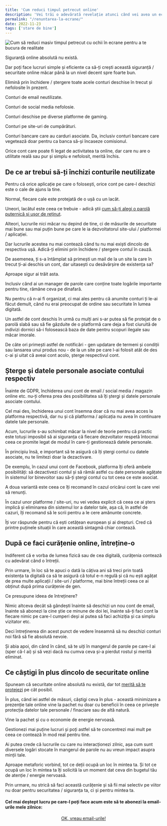 ```yaml
---
title: 'Cum reduci timpul petrecut online'
description: 'Vei trăi o adevărată revelație atunci când vei avea un ecran în față și te vei întreba dacă este modul cel mai bun în care-ți petreci timpul în acel moment.'
permalink: "/renuntarea-la-ecrane/"
date: 2022-11-23
tags: ['stare de bine']
---
```


![Cum să reduci masiv timpul petrecut cu ochii în ecrane pentru a te bucura de realitate](/assets/images/gallery/renuntarea-la-ecrane-pentru-realitate.jpg)

Siguranță online absolută nu există.

Dar poți face lucruri simple și eficiente ca să-ți crești această siguranță / securitate online măcar până la un nivel decent spre foarte bun.

Elimină prin închidere / ștergere toate acele conturi deschise în trecut și nefolosite în prezent.

Conturi de email neutilizate.

Conturi de social media nefolosie.

Conturi deschise pe diverse platforme de gaming.

Conturi pe site-uri de cumpărături.

Conturi bancare care au carduri asociate. Da, inclusiv conturi bancare care vegetează doar pentru ca banca să-și încaseze comisionul.

Orice cont care poate fi legat de activitatea ta online, dar care nu are o utilitate reală sau pur și simplu e nefolosit, merită închis.

## De ce ar trebui să-ți închizi conturile neutilizate

Pentru că orice aplicație pe care o folosești, orice cont pe care-l deschizi este o cale de ajuns la tine.

Normal, fiecare cale este protejată de o ușă cu un lacăt.

Uneori, lacătul este ceea ce trebuie - adică știi [cum să-ți alegi o parolă puternică și ușor de reținut](https://beldie.ro/parola/).

Alteori, lucrurile nici măcar nu depind de tine, ci de măsurile de securitate mai bune sau mai puțin bune pe care le ia dezvoltatorul site-ului / platformei / aplicației.

Dar lucrurile acestea nu mai contează când tu nu mai exiști dincolo de respectiva ușă. Adică-ți elimini prin închidere / ștergere contul în cauză.

De asemenea, ți s-a întâmplat să primești un mail de la un site la care în trecut ți-ai deschis un cont, dar uitasești cu desăvârșire de existența sa?

Aproape sigur ai trăit asta.

Inclusiv când ai un manager de parole care conține toate logările importante pentru tine, rămâne ceva pe dinafară.

Nu pentru că n-ai fi organizat, ci mai ales pentru că anumite conturi ți le-ai făcut demult, când nu erai preocupat de ordine sau securitate în lumea digitată.

Un astfel de cont deschis în urmă cu mulți ani s-ar putea să fie protejat de o parolă slabă sau să fie găzduite de o platformă care deja a fost ciuruită de indivizi dornici să-i folosească baza de date pentru scopuri ilegale sau măcar imorale.

De câte ori primești astfel de notificări - gen updatare de termeni și condiții sau lansarea unui produs nou - de la un site pe care l-ai folosit atât de des c-ai și uitat că aveai cont acolo, șterge respectivul cont.

## Șterge și datele personale asociate contului respectiv

Înainte de GDPR, închiderea unui cont de email / social media / magazin online etc. nu-ți oferea prea des posibilitatea să îți ștergi și datele personale asociate contului.

Cel mai des, închiderea unui cont însemna doar că nu mai avea acces la platforma respectivă, dar nu și că platforma / aplicația nu avea în continuare datele tale personale.

Acum, lucrurile s-au schimbat măcar la nivel de teorie pentru că practic este totuși imposibil să ai siguranța că fiecare dezvoltator respetă întocmai ceea ce promite legat de modul în care-ți gestionează datele personale.

În principiu însă, e important să te asigură că îți ștergi contul cu datele asociate, nu te limitezi doar la dezactivare.

De exemplu, în cazul unui cont de Facebook, platforma îți oferă ambele posibilități: să dezactivezi contul și să rămâi astfel cu date personale agățate în sistemul lor binevoitor sau să-ți ștergi contul cu tot ceea ce este asociat.

A doua variantă este ceea ce îți recomand în cazul oricărui cont la care vrei să renunți.

În cazul unor platforme / site-uri, nu vei vedea explicit că ceea ce ai șters implică și eliminarea din sistemul lor a datelor tale, așa că, în astfel de cazuri, îți recomand să le scrii pentru a le cere amănunte concrete.

Îți vor răspunde pentru că ești cetățean european și ai drepturi. Cred că printre puținele situații în care această sintagmă chiar contează.

## După ce faci curățenie online, întreține-o

Indiferent că e vorba de lumea fizică sau de cea digitală, curățenia contează cu adevărat când o întreții.

Prin urmare, în loc să te apuci o dată la câțiva ani să treci prin toată existența ta digitală ca să te asigură că totul e-n regulă și că nu ești agățat de prea multe aplicații / site-uri / platforme, mai bine întreții ceea ce ai obținut după prima curățenie de gen.

Ce presupune ideea de întreținere?

Nimic altceva decât să gândești înainte să deschizi un nou cont de email, înainte să abonezi la cine știe ce minune de doi lei, înainte să-ți faci cont la fiecare nimic pe care-l cumperi deși ai putea să faci achiziția și ca simplu vizitator etc.

Deci întreținerea din acest punct de vedere înseamnă să nu deschizi conturi noi fără să fie absolută nevoie.

Și abia apoi, din când în când, să te uiți în mangerul de parole pe care-l ai  
(sper că-l ai) și să vezi dacă nu cumva ceva și-a pierdut rostul și merită eliminat.

## Ce câștigi în plus dincolo de securitate online

Spuneam că securitate online absolută nu există, dar tot [merită să te protejezi](https://beldie.ro/nu-mai-vinde-bucati-din-tine/) pe cât posibil.

În plus, când iei astfel de măsuri, câștigi ceva în plus - această minimizare a prezenție tale online vine la pachet nu doar cu beneficii în ceea ce privește protecția datelor tale personale / finaciare sau de altă natură.

Vine la pachet și cu o economie de energie nervoasă.

Gestionezi mai puține lucruri și poți astfel să te concentrezi mai mult pe ceea ce contează în mod real pentru tine.

Ai putea crede că lucrurile cu care nu interacționezi zilnic, așa cum sunt diversele logări stocate în mangerul de parole nu au vreun impact asupra minții tale.

Aproape metaforic vorbind, tot ce deții ocupă un loc în mintea ta. Și tot ce ocupă un loc în mintea ta îți solicită la un moment dat ceva din bugetul tău de atenție / energie nervoasă.

Prin urmare, nu strică să faci această curățenie și să fii mai selectiv pe viitor nu doar pentru securitatea / siguranța ta, ci și pentru mintea ta.
#### Cel mai deștept lucru pe care-l poți face acum este să te abonezi la email-urile mele zilnice:

  <p style="text-align:center;">
      <a href="https://beldie.berserkermail.com/join?ref=beldie.ro" class="button" data-button-variant="secondary">OK, vreau email-urile!</a>
      </p>